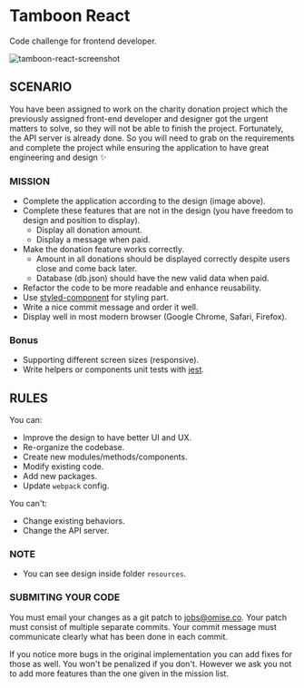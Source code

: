 # Tamboon React

Code challenge for frontend developer.

![tamboon-react-screenshot](https://git.omise.co/storage/user/56/files/b407c6c4-ad09-11e7-8792-dc5b468333df)

## SCENARIO
You have been assigned to work on the charity donation project which the previously assigned front-end developer and designer got the urgent matters to solve, so they will not be able to finish the project. Fortunately, the API server is already done. So you will need to grab on the requirements and complete the project while ensuring the application to have great engineering and design ✨

### MISSION
- Complete the application according to the design (image above).
- Complete these features that are not in the design (you have freedom to design and position to display).
  - Display all donation amount.
  - Display a message when paid.
- Make the donation feature works correctly.
  - Amount in all donations should be displayed correctly despite users close and come back later.
  - Database (db.json) should have the new valid data when paid.
- Refactor the code to be more readable and enhance reusability.
- Use [styled-component](https://www.styled-components.com/) for styling part.
- Write a nice commit message and order it well.
- Display well in most modern browser (Google Chrome, Safari, Firefox).

### Bonus
- Supporting different screen sizes (responsive).
- Write helpers or components unit tests with [jest](https://facebook.github.io/jest/).

## RULES
You can:
- Improve the design to have better UI and UX.
- Re-organize the codebase.
- Create new modules/methods/components.
- Modify existing code.
- Add new packages.
- Update `webpack` config.

You can't:
- Change existing behaviors.
- Change the API server.

### NOTE
- You can see design inside folder `resources`.

### SUBMITING YOUR CODE
You must email your changes as a git patch to jobs@omise.co. Your patch must consist of multiple separate commits. Your commit message must communicate clearly what has been done in each commit.

If you notice more bugs in the original implementation you can add fixes for those as well. You won't be penalized if you don't. However we ask you not to add more features than the one given in the mission list.
